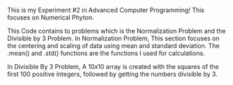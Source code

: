 This is my Experiment #2 in Advanced Computer Programming!
This focuses on Numerical Phyton.

This Code contains to problems which is the Normalization Problem and the Divisible by 3 Problem.
In Normalization Problem, This section focuses on the centering and scaling of data using mean and standard deviation. The .mean() and .std() functions are the functions I used for calculations.

In Divisible By 3 Problem, A 10x10 array is created with the squares of the first 100 positive integers, followed by getting the numbers divisible by 3.
